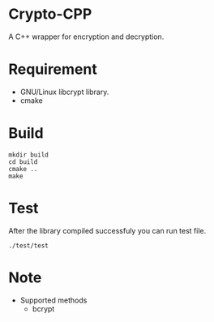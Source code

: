 # Crypto-CPP
A C++ wrapper for encryption and decryption.

# Requirement

* GNU/Linux libcrypt library.
* cmake

# Build

```
mkdir build
cd build
cmake ..
make

```

# Test

After the library compiled successfuly you can run test file.

```
./test/test
```

# Note

* Supported methods
  * bcrypt
